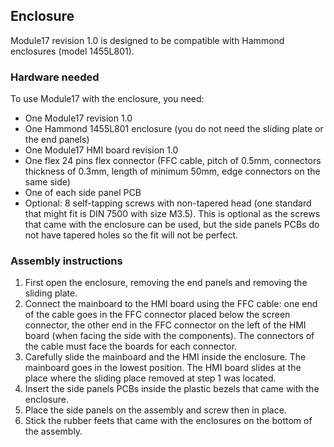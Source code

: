 ## Enclosure

Module17 revision 1.0 is designed to be compatible with Hammond enclosures (model 1455L801).

### Hardware needed
To use Module17 with the enclosure, you need:
* One Module17 revision 1.0
* One Hammond 1455L801 enclosure (you do not need the sliding plate or the end panels)
* One Module17 HMI board revision 1.0
* One flex 24 pins flex connector (FFC cable, pitch of 0.5mm, connectors thickness of 0.3mm, length of minimum 50mm, edge connectors on the same side)
* One of each side panel PCB
* Optional: 8 self-tapping screws with non-tapered head (one standard that might fit is DIN 7500 with size M3.5). This is optional as the screws that came with the enclosure can be used, but the side panels PCBs do not have tapered holes so the fit will not be perfect.

### Assembly instructions
1) First open the enclosure, removing the end panels and removing the sliding plate.
2) Connect the mainboard to the HMI board using the FFC cable: one end of the cable goes in the FFC connector placed below the screen connector, the other end in the FFC connector on the left of the HMI board (when facing the side with the components). The connectors of the cable must face the boards for each connector.
3) Carefully slide the mainboard and the HMI inside the enclosure. The mainboard goes in the lowest position. The HMI board slides at the place where the sliding place removed at step 1 was located.
4) Insert the side panels PCBs inside the plastic bezels that came with the enclosure.
5) Place the side panels on the assembly and screw then in place.
6) Stick the rubber feets that came with the enclosures on the bottom of the assembly.